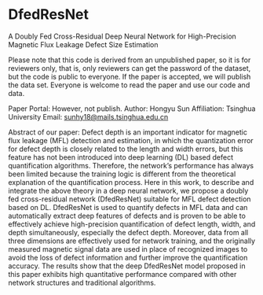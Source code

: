 # DfedResNet
A Doubly Fed Cross-Residual Deep Neural Network for High-Precision Magnetic Flux Leakage Defect Size Estimation

Please note that this code is derived from an unpublished paper, so it is for reviewers only, that is, only reviewers can get the password of the dataset, but the code is public to everyone.
If the paper is accepted, we will publish the data set. Everyone is welcome to read the paper and use our code and data.

Paper Portal: However, not publish.
Author:      Hongyu Sun
Affiliation: Tsinghua University
Email:     sunhy18@mails.tsinghua.edu.cn

Abstract of our paper:
Defect depth is an important indicator for magnetic flux leakage (MFL) detection and estimation, in which the quantization error for defect depth is closely related to the length and width errors, but this feature has not been introduced into deep learning (DL) based defect quantification algorithms. Therefore, the network’s performance has always been limited because the training logic is different from the theoretical explanation of the quantification process. Here in this work, to describe and integrate the above theory in a deep neural network, we propose a doubly fed cross-residual network (DfedResNet) suitable for MFL defect detection based on DL. DfedResNet is used to quantify defects in MFL data and can automatically extract deep features of defects and is proven to be able to effectively achieve high-precision quantification of defect length, width, and depth simultaneously, especially the defect depth. Moreover, data from all three dimensions are effectively used for network training, and the originally measured magnetic signal data are used in place of recognized images to avoid the loss of defect information and further improve the quantification accuracy. The results show that the deep DfedResNet model proposed in this paper exhibits high quantitative performance compared with other network structures and traditional algorithms.
